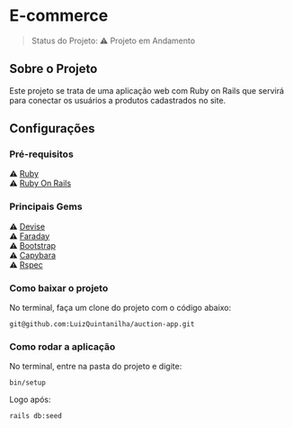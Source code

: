 <h1>E-commerce</h1>

> Status do Projeto: ⚠️ Projeto em Andamento
## Sobre o Projeto
<p>

Este projeto se trata de uma aplicação  web com Ruby on Rails que servirá para conectar os usuários a produtos cadastrados no site.

## Configurações
### Pré-requisitos
⚠️ [Ruby](https://github.com/ruby/ruby) </br>
⚠️ [Ruby On Rails](https://github.com/rails/rails)
### Principais Gems
⚠️ [Devise](https://github.com/heartcombo/devise) </br>
⚠️ [Faraday](https://github.com/lostisland/faraday) </br>
⚠️ [Bootstrap](https://github.com/twbs/bootstrap-rubygem) </br>
⚠️ [Capybara](https://github.com/teamcapybara/capybara) </br>
⚠️ [Rspec](https://github.com/rspec/rspec-rails) </br>

### Como baixar o projeto
 No terminal, faça um clone do projeto com o código abaixo:
 ```
 git@github.com:LuizQuintanilha/auction-app.git
  ```
### Como rodar a aplicação
No terminal, entre na pasta do projeto e digite:
```
bin/setup
```
Logo após:
```
rails db:seed